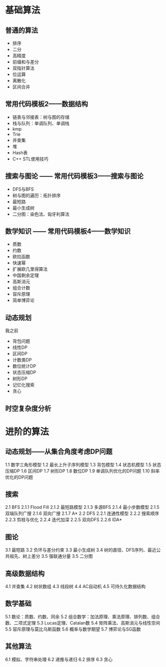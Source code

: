 # 基础算法 

## 普通的算法

* 排序
* 二分
* 高精度
* 前缀和与差分
* 双指针算法
* 位运算
* 离散化
* 区间合并

## 常用代码模板2——数据结构

* 链表与邻接表：树与图的存储
* 栈与队列：单调队列、单调栈
* kmp
* Trie
* 并查集
* 堆
* Hash表
* C++ STL使用技巧

## 搜索与图论 —— 常用代码模板3——搜索与图论
* DFS与BFS
* 树与图的遍历：拓扑排序
* 最短路
* 最小生成树
* 二分图：染色法、匈牙利算法

## 数学知识 —— 常用代码模板4——数学知识

* 质数
* 约数
* 欧拉函数
* 快速幂
* 扩展欧几里得算法
* 中国剩余定理
* 高斯消元
* 组合计数
* 容斥原理
* 简单博弈论

## 动态规划
我之前
* 背包问题
* 线性DP
* 区间DP
* 计数类DP
* 数位统计DP
* 状态压缩DP
* 树形DP
* 记忆化搜索
* 贪心

## 时空复杂度分析


# 进阶的算法

## 动态规划——从集合角度考虑DP问题

1.1 数字三角形模型
1.2 最长上升子序列模型
1.3 背包模型
1.4 状态机模型
1.5 状态压缩DP
1.6 区间DP
1.7 树形DP
1.8 数位DP
1.9 单调队列优化的DP问题
1.10 斜率优化的DP问题
## 搜索

2.1 BFS
2.1.1 Flood Fill
2.1.2 最短路模型
2.1.3 多源BFS
2.1.4 最小步数模型
2.1.5 双端队列广搜
2.1.6 双向广搜
2.1.7 A*
2.2 DFS
2.2.1 连通性模型
2.2.2 搜索顺序
2.2.3 剪枝与优化
2.2.4 迭代加深
2.2.5 双向DFS
2.2.6 IDA*

## 图论
3.1 最短路
3.2 负环与差分约束
3.3 最小生成树
3.4 树的直径、DFS序列、最近公共祖先、树上差分
3.5 强联通分量
3.5 二分图

## 高级数据结构

4.1 并查集
4.2 树状数组
4.3 线段树
4.4 AC自动机
4.5 可持久化数据结构

## 数学基础

5.1 数论：质数、约数、同余
5.2 组合数学：加法原理、乘法原理、排列数、组合数、二项式定理
5.3 Lucas定理、Catalan数
5.4 矩阵乘法、高斯消元与线性空间
5.5 容斥原理与莫比乌斯函数
5.6 概率与数学期望
5.7 博弈论与SG函数

## 其他算法

6.1 模拟、字符串处理
6.2 递推与递归
6.2 排序
6.3 贪心
